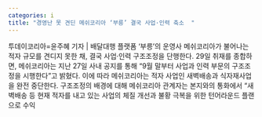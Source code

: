 ```yaml
---
categories: i
title: "경영난 못 견딘 메쉬코리아 ‘부릉’ 결국 사업·인력 축소  "
---
```

투데이코리아=윤주혜 기자 | 배달대행 플랫폼 ‘부릉’의 운영사 메쉬코리아가 불어나는 적자 규모를 견디지 못한 채, 결국 사업·인력 구조조정을 단행한다. 29일  취재를 종합하면, 메쉬코리아는 지난 27일 사내 공지를 통해 “9월 말부터 사업과 인력 부문의 구조조정을 시행한다”고 밝혔다. 이에 따라 메쉬코리아는 적자 사업인 새벽배송과 식자재사업을 완전 중단한다. 구조조정의 배경에 대해 메쉬코리아 관계자는 본지와의 통화에서 “새벽배송 등 현재 적자를 내고 있는 사업의 체질 개선과 불황 극복을 위한 턴어라운드 플랜으로 수익